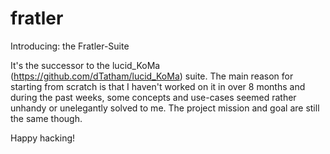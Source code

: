 fratler
=======

Introducing: the Fratler-Suite

It's the successor to the lucid_KoMa (https://github.com/dTatham/lucid_KoMa) suite.
The main reason for starting from scratch is that I haven't worked on it in over 8 months and during the past weeks, some concepts and use-cases seemed rather unhandy or unelegantly solved to me.
The project mission and goal are still the same though.

Happy hacking!

